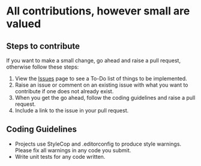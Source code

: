 # All contributions, however small are valued

## Steps to contribute

 If you want to make a small change, go ahead and raise a pull request, otherwise follow these steps:

1. View the [Issues](https://github.com/gritcsenko/HomeInventory/issues) page to see a To-Do list of things to be implemented.
2. Raise an issue or comment on an existing issue with what you want to contribute if one does not already exist.
3. When you get the go ahead, follow the coding guidelines and raise a pull request.
4. Include a link to the issue in your pull request.

## Coding Guidelines

- Projects use StyleCop and .editorconfig to produce style warnings. Please fix all warnings in any code you submit.
- Write unit tests for any code written.

